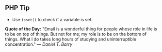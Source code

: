 ## PHP Tip
- Use `isset()` to check if a variable is set.  

**Quote of the Day:** "Email is a wonderful thing for people whose role in life is to be on top of things. But not for me; my role is to be on the bottom of things. What I do takes long hours of studying and uninterruptible concentration." — *Daniel T. Barry*  
